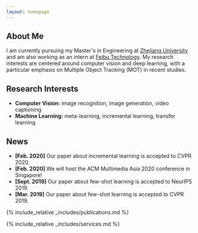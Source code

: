 ```yaml
---
layout: homepage
---
```


## About Me

I am currently pursuing my Master's in Engineering at [Zhejiang University](https://www.zju.edu.cn/) and am also working as an intern at [Feibu Technology](https://www.fabu.ai/).
My research interests are centered around computer vision and deep learning, with a particular emphasis on Multiple Object Tracking (MOT) in recent studies.


## Research Interests

- **Computer Vision:** image recognition, image generation, video captioning
- **Machine Learning:** meta-learning, incremental learning, transfer learning

## News

- **[Feb. 2020]** Our paper about incremental learning is accepted to CVPR 2020.
- **[Feb. 2020]** We will host the ACM Multimedia Asia 2020 conference in Singapore!
- **[Sept. 2019]** Our paper about few-shot learning is accepted to NeurIPS 2019.
- **[Mar. 2019]** Our paper about few-shot learning is accepted to CVPR 2019.

{% include_relative _includes/publications.md %}

{% include_relative _includes/services.md %}
